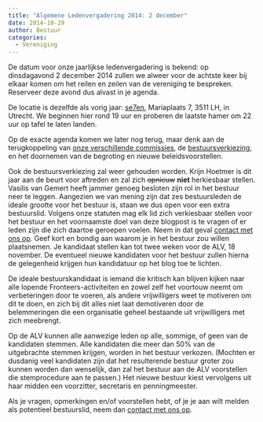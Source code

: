 ```yaml
---
title: "Algemene Ledenvergadering 2014: 2 december"
date: 2014-10-29
author: Bestuur
categories: 
  - Vereniging
---
```

De datum voor onze jaarlijkse ledenvergadering is bekend: op dinsdagavond 2 december 2014 zullen we alweer voor de achtste keer bij elkaar komen om het reilen en zeilen van de vereniging te bespreken. Reserveer deze avond dus alvast in je agenda.

De locatie is dezelfde als vorig jaar: [se7en](http://www.sevenutrecht.nl/), Mariaplaats 7, 3511 LH, in Utrecht. We beginnen hier rond 19 uur en proberen de laatste hamer om 22 uur op tafel te laten landen.

Op de exacte agenda komen we later nog terug, maar denk aan de terugkoppeling van [onze verschillende commissies](/vereniging/commissies), de [bestuursverkiezing](/vereniging/bestuur), en het doornemen van de begroting en nieuwe beleidsvoorstellen.

Ook de bestuursverkiezing zal weer gehouden worden. Krijn Hoetmer is dit jaar aan de beurt voor aftreden en zal zich <strike>opnieuw</strike> **niet** herkiesbaar stellen. Vasilis van Gemert heeft jammer genoeg besloten zijn rol in het bestuur neer te leggen. Aangezien we van mening zijn dat zes bestuursleden de ideale grootte voor het bestuur is, staan we dus open voor een extra bestuurslid. Volgens onze statuten mag elk lid zich verkiesbaar stellen voor het bestuur en het voornaamste doel van deze blogpost is te vragen of er leden zijn die zich daartoe geroepen voelen. Neem in dat geval [contact met ons op](/contact). Geef kort en bondig aan waarom je in het bestuur zou willen plaatsnemen. Je kandidaat stellen kan tot twee weken voor de ALV, 18 november. De eventueel nieuwe kandidaten voor het bestuur zullen hierna de gelegenheid krijgen hun kandidatuur op het blog toe te lichten.

De ideale bestuurskandidaat is iemand die kritisch kan blijven kijken naar alle lopende Fronteers-activiteiten en zowel zelf het voortouw neemt om verbeteringen door te voeren, als andere vrijwilligers weet te motiveren om dit te doen, en zich bij dit alles niet laat demotiveren door de belemmeringen die een organisatie geheel bestaande uit vrijwilligers met zich meebrengt.

Op de ALV kunnen alle aanwezige leden op alle, sommige, of geen van de kandidaten stemmen. Alle kandidaten die meer dan 50% van de uitgebrachte stemmen krijgen, worden in het bestuur verkozen. (Mochten er dusdanig veel kandidaten zijn dat het resulterende bestuur groter zou kunnen worden dan wenselijk, dan zal het bestuur aan de ALV voorstellen die stemprocedure aan te passen.) Het nieuwe bestuur kiest vervolgens uit haar midden een voorzitter, secretaris en penningmeester.

Als je vragen, opmerkingen en/of voorstellen hebt, of je je aan wilt melden als potentieel bestuurslid, neem dan [contact met ons op](/contact).
